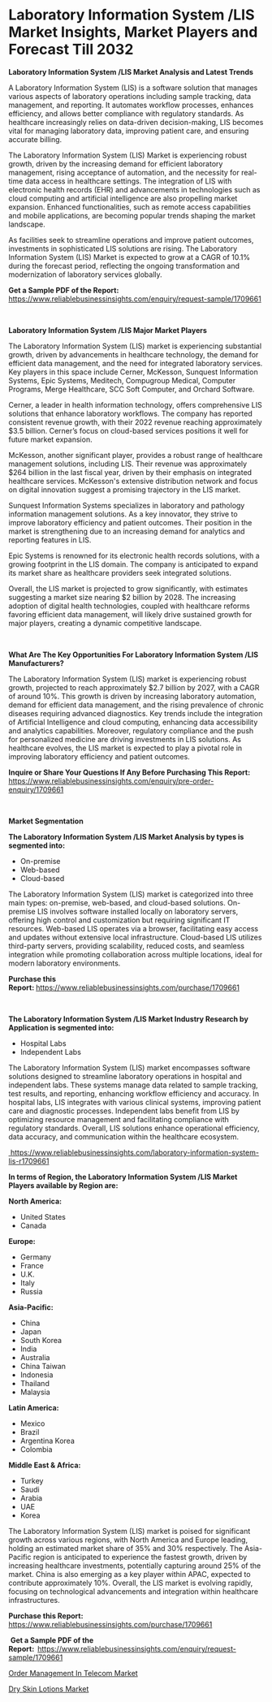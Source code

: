 <p><h1>Laboratory Information System /LIS Market Insights, Market Players and Forecast Till 2032</h1></p><p><strong>Laboratory Information System /LIS Market Analysis and Latest Trends</strong></p>
<p><p>A Laboratory Information System (LIS) is a software solution that manages various aspects of laboratory operations including sample tracking, data management, and reporting. It automates workflow processes, enhances efficiency, and allows better compliance with regulatory standards. As healthcare increasingly relies on data-driven decision-making, LIS becomes vital for managing laboratory data, improving patient care, and ensuring accurate billing.</p><p>The Laboratory Information System (LIS) Market is experiencing robust growth, driven by the increasing demand for efficient laboratory management, rising acceptance of automation, and the necessity for real-time data access in healthcare settings. The integration of LIS with electronic health records (EHR) and advancements in technologies such as cloud computing and artificial intelligence are also propelling market expansion. Enhanced functionalities, such as remote access capabilities and mobile applications, are becoming popular trends shaping the market landscape. </p><p>As facilities seek to streamline operations and improve patient outcomes, investments in sophisticated LIS solutions are rising. The Laboratory Information System (LIS) Market is expected to grow at a CAGR of 10.1% during the forecast period, reflecting the ongoing transformation and modernization of laboratory services globally.</p></p>
<p><strong>Get a Sample PDF of the Report:&nbsp;</strong> <a href="https://www.reliablebusinessinsights.com/enquiry/request-sample/1709661?utm_campaign=1138&utm_medium=2&utm_source=Github&utm_content=ia&utm_term=10012025&utm_id=laboratory-information-system-lis">https://www.reliablebusinessinsights.com/enquiry/request-sample/1709661</a></p>
<p>&nbsp;</p>
<p><strong>Laboratory Information System /LIS Major Market Players</strong></p>
<p><p>The Laboratory Information System (LIS) market is experiencing substantial growth, driven by advancements in healthcare technology, the demand for efficient data management, and the need for integrated laboratory services. Key players in this space include Cerner, McKesson, Sunquest Information Systems, Epic Systems, Meditech, Compugroup Medical, Computer Programs, Merge Healthcare, SCC Soft Computer, and Orchard Software.</p><p>Cerner, a leader in health information technology, offers comprehensive LIS solutions that enhance laboratory workflows. The company has reported consistent revenue growth, with their 2022 revenue reaching approximately $3.5 billion. Cerner’s focus on cloud-based services positions it well for future market expansion.</p><p>McKesson, another significant player, provides a robust range of healthcare management solutions, including LIS. Their revenue was approximately $264 billion in the last fiscal year, driven by their emphasis on integrated healthcare services. McKesson's extensive distribution network and focus on digital innovation suggest a promising trajectory in the LIS market.</p><p>Sunquest Information Systems specializes in laboratory and pathology information management solutions. As a key innovator, they strive to improve laboratory efficiency and patient outcomes. Their position in the market is strengthening due to an increasing demand for analytics and reporting features in LIS.</p><p>Epic Systems is renowned for its electronic health records solutions, with a growing footprint in the LIS domain. The company is anticipated to expand its market share as healthcare providers seek integrated solutions.</p><p>Overall, the LIS market is projected to grow significantly, with estimates suggesting a market size nearing $2 billion by 2028. The increasing adoption of digital health technologies, coupled with healthcare reforms favoring efficient data management, will likely drive sustained growth for major players, creating a dynamic competitive landscape.</p></p>
<p>&nbsp;</p>
<p><strong>What Are The Key Opportunities For Laboratory Information System /LIS Manufacturers?</strong></p>
<p><p>The Laboratory Information System (LIS) market is experiencing robust growth, projected to reach approximately $2.7 billion by 2027, with a CAGR of around 10%. This growth is driven by increasing laboratory automation, demand for efficient data management, and the rising prevalence of chronic diseases requiring advanced diagnostics. Key trends include the integration of Artificial Intelligence and cloud computing, enhancing data accessibility and analytics capabilities. Moreover, regulatory compliance and the push for personalized medicine are driving investments in LIS solutions. As healthcare evolves, the LIS market is expected to play a pivotal role in improving laboratory efficiency and patient outcomes.</p></p>
<p><strong>Inquire or Share Your Questions If Any Before Purchasing This Report:</strong> <a href="https://www.reliablebusinessinsights.com/enquiry/pre-order-enquiry/1709661?utm_campaign=1138&utm_medium=2&utm_source=Github&utm_content=ia&utm_term=10012025&utm_id=laboratory-information-system-lis">https://www.reliablebusinessinsights.com/enquiry/pre-order-enquiry/1709661</a></p>
<p>&nbsp;</p>
<p><strong>Market Segmentation</strong></p>
<p><strong>The Laboratory Information System /LIS Market Analysis by types is segmented into:</strong></p>
<p><ul><li>On-premise</li><li>Web-based</li><li>Cloud-based</li></ul></p>
<p><p>The Laboratory Information System (LIS) market is categorized into three main types: on-premise, web-based, and cloud-based solutions. On-premise LIS involves software installed locally on laboratory servers, offering high control and customization but requiring significant IT resources. Web-based LIS operates via a browser, facilitating easy access and updates without extensive local infrastructure. Cloud-based LIS utilizes third-party servers, providing scalability, reduced costs, and seamless integration while promoting collaboration across multiple locations, ideal for modern laboratory environments.</p></p>
<p><strong>Purchase this Report:&nbsp;</strong><a href="https://www.reliablebusinessinsights.com/purchase/1709661?utm_campaign=1138&utm_medium=2&utm_source=Github&utm_content=ia&utm_term=10012025&utm_id=laboratory-information-system-lis">https://www.reliablebusinessinsights.com/purchase/1709661</a></p>
<p>&nbsp;</p>
<p><strong>The Laboratory Information System /LIS Market Industry Research by Application is segmented into:</strong></p>
<p><ul><li>Hospital Labs</li><li>Independent Labs</li></ul></p>
<p><p>The Laboratory Information System (LIS) market encompasses software solutions designed to streamline laboratory operations in hospital and independent labs. These systems manage data related to sample tracking, test results, and reporting, enhancing workflow efficiency and accuracy. In hospital labs, LIS integrates with various clinical systems, improving patient care and diagnostic processes. Independent labs benefit from LIS by optimizing resource management and facilitating compliance with regulatory standards. Overall, LIS solutions enhance operational efficiency, data accuracy, and communication within the healthcare ecosystem.</p></p>
<p><a href="https://www.reliablebusinessinsights.com/laboratory-information-system-lis-r1709661?utm_campaign=1138&utm_medium=2&utm_source=Github&utm_content=ia&utm_term=10012025&utm_id=laboratory-information-system-lis">&nbsp;https://www.reliablebusinessinsights.com/laboratory-information-system-lis-r1709661</a></p>
<p><strong>In terms of Region, the Laboratory Information System /LIS Market Players available by Region are:</strong></p>
<p>
    <p> <strong> North America: </strong>
        <ul>
            <li>United States</li>
            <li>Canada</li>
        </ul>
        </p> 
    <p> <strong> Europe: </strong>
        <ul>
            <li>Germany</li>
            <li>France</li>
            <li>U.K.</li>
            <li>Italy</li>
            <li>Russia</li>
        </ul>
        </p> 
    <p> <strong> Asia-Pacific: </strong>
        <ul>
            <li>China</li>
            <li>Japan</li>
            <li>South Korea</li>
            <li>India</li>
            <li>Australia</li>
            <li>China Taiwan</li>
            <li>Indonesia</li>
            <li>Thailand</li>
            <li>Malaysia</li>
        </ul>
        </p> 
    <p> <strong> Latin America: </strong>
        <ul>
            <li>Mexico</li>
            <li>Brazil</li>
            <li>Argentina Korea</li>
            <li>Colombia</li>
        </ul>
        </p> 
    <p> <strong> Middle East & Africa: </strong>
        <ul>
            <li>Turkey</li>
            <li>Saudi</li>
            <li>Arabia</li>
            <li>UAE</li>
            <li>Korea</li>
        </ul>
    </p>
    </p>
<p><p>The Laboratory Information System (LIS) market is poised for significant growth across various regions, with North America and Europe leading, holding an estimated market share of 35% and 30% respectively. The Asia-Pacific region is anticipated to experience the fastest growth, driven by increasing healthcare investments, potentially capturing around 25% of the market. China is also emerging as a key player within APAC, expected to contribute approximately 10%. Overall, the LIS market is evolving rapidly, focusing on technological advancements and integration within healthcare infrastructures.</p></p>
<p><strong>Purchase this Report: </strong><a href="https://www.reliablebusinessinsights.com/purchase/1709661?utm_campaign=1138&utm_medium=2&utm_source=Github&utm_content=ia&utm_term=10012025&utm_id=laboratory-information-system-lis">https://www.reliablebusinessinsights.com/purchase/1709661</a></p>
<p>&nbsp;<strong>Get a Sample PDF of the Report:&nbsp;&nbsp;</strong><a href="https://www.reliablebusinessinsights.com/enquiry/request-sample/1709661?utm_campaign=1138&utm_medium=2&utm_source=Github&utm_content=ia&utm_term=10012025&utm_id=laboratory-information-system-lis">https://www.reliablebusinessinsights.com/enquiry/request-sample/1709661</a></p>
<p><strong></strong></p>
<p><p><a href="https://github.com/raffadongraffadong/Market-Research-Report-List-1/blob/main/order-management-in-telecom-market.md?utm_campaign=1138&utm_medium=2&utm_source=Github&utm_content=ia&utm_term=10012025&utm_id=laboratory-information-system-lis">Order Management In Telecom Market</a></p><p><a href="https://github.com/dolorespeddico90/Market-Research-Report-List-1/blob/main/dry-skin-lotions-market.md?utm_campaign=1138&utm_medium=2&utm_source=Github&utm_content=ia&utm_term=10012025&utm_id=laboratory-information-system-lis">Dry Skin Lotions Market</a></p></p>